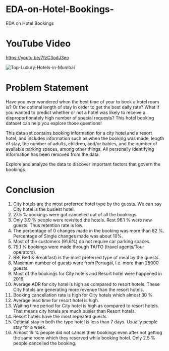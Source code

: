 # EDA-on-Hotel-Bookings-
EDA on Hotel Bookings 

# YouTube Video
https://youtu.be/7fzC3odJ3eo


![Top-Luxury-Hotels-in-Mumbai](https://user-images.githubusercontent.com/111626329/224546235-cc538c07-7ea8-4b12-b150-60e8d28514a3.jpg)

# Problem Statement
Have you ever wondered when the best time of year to book a hotel room is? Or the optimal length of stay in order to get the best daily rate? What if you wanted to predict whether or not a hotel was likely to receive a disproportionately high number of special requests? This hotel booking dataset can help you explore those questions!

This data set contains booking information for a city hotel and a resort hotel, and includes information such as when the booking was made, length of stay, the number of adults, children, and/or babies, and the number of available parking spaces, among other things. All personally identifying information has been removed from the data.

Explore and analyze the data to discover important factors that govern the bookings.

# Conclusion

1.	City hotels are the most preferred hotel type by the guests. We can say City hotel is the busiest hotel.
2.	27.5 % bookings were got cancelled out of all the bookings.
3.	Only 3.9 % people were revisited the hotels. Rest 96.1 % were new guests. Thus retention rate is low.
4.	The percentage of 0 changes made in the booking was more than 82 %.  Percentage of Single changes made was about 10%.
5.	Most of the customers (91.6%) do not require car parking spaces.
6.	79.1 % bookings were made through TA/TO (travel agents/Tour operators).
7.	BB( Bed & Breakfast) is the most preferred  type of meal by the guests. 
8.	Maximum number of guests were from Portugal, i.e. more than 25000 guests.
9.	Most of the bookings for City hotels and Resort hotel were happened in 2016.
10.	Average ADR for city hotel is high as compared to resort hotels. These City hotels are generating more revenue than the resort hotels.
11.	Booking cancellation rate is high for City hotels which almost 30 %.
12.	Average lead time for resort hotel is high.
13.	Waiting time period for City hotel is high as compared to resort hotels. That means city hotels are much busier than Resort hotels.
14.	Resort hotels have the most repeated guests.
15.	Optimal stay in both the type hotel is less than 7 days. Usually people stay for a week.
16.	Almost 19 % people did not cancel their bookings even after not getting the same room which they reserved while booking hotel. Only 2.5 % people cancelled the booking.
